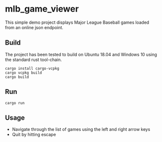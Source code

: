 # mlb_game_viewer

This simple demo project displays Major League Baseball games loaded from an online json endpoint.

## Build

The project has been tested to build on Ubuntu 18.04 and Windows 10 using the standard rust tool-chain.

```
cargo install cargo-vcpkg
cargo vcpkg build
cargo build
```

## Run

```
cargo run
```

## Usage

- Navigate through the list of games using the left and right arrow keys
- Quit by hitting escape
